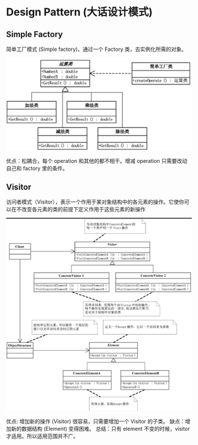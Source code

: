 # Design Pattern (大话设计模式)

## Simple Factory

简单工厂模式 (Simple factory)，通过一个 Factory 类，去实例化所需的对象。

![simple factory uml](./uml/simple_factory.png)

优点：松耦合，每个 operation 和其他的都不相干。增减 operation 只需要改动自己和 factory 里的条件。

## Visitor

访问者模式（Visitor），表示一个作用于某对象结构中的各元素的操作。它使你可以在不改变各元素的类的前提下定义作用于这些元素的新操作

![visitor uml](./uml/visitor.png)

优点: 增加新的操作 (Visitor) 很容易，只需要增加一个 Visitor 的子类。
缺点：增加新的数据结构 (Element) 变得困难。
总结：只有 element 不变的时候，visitor 才适用。所以适用范围并不广。
